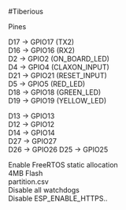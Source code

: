 #Tiberious

Pines

D17 -> GPIO17 (TX2)  
D16 -> GPIO16 (RX2)  
D2  -> GPIO2 (ON_BOARD_LED)  
D4  -> GPIO4 (CLAXON_INPUT)  
D21 -> GPIO21 (RESET_INPUT)  
D5  -> GPIO5 (RED_LED)  
D18 -> GPIO18 (GREEN_LED)  
D19 -> GPIO19 (YELLOW_LED)  
  
D13 -> GPIO13   
D12 -> GPIO12   
D14 -> GPIO14   
D27 -> GPIO27   
D26 -> GPIO26 
D25 -> GPIO25   

Enable FreeRTOS static allocation  
4MB Flash  
partition.csv  
Disable all watchdogs   
Disable ESP_ENABLE_HTTPS..

  
